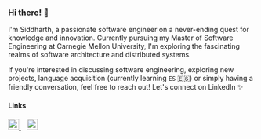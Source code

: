 ### Hi there! 👋

I'm Siddharth, a passionate software engineer on a never-ending quest for knowledge and innovation. Currently pursuing my Master of Software Engineering at Carnegie Mellon University, I'm exploring the fascinating realms of software architecture and distributed systems. 

If you're interested in discussing software engineering, exploring new projects, language acquisition (currently learning `ES` 🇪🇸) or simply having a friendly conversation, feel free to reach out! Let's connect on LinkedIn ✨

#### Links
<a href="https://www.linkedin.com/in/sidpy/">
                <img alt="Siddharth's LinkedIn" width="22px" src="https://cdn.simpleicons.org/linkedin" />
            </a>
            &nbsp;&nbsp; 
<!--             <a href="https://leetcode.com/sidb101/">
            <img alt="Siddharth's LeetCode" width="22px" src="https://leetcode.com/_next/static/images/default_banner_logo-90cb5e77d853b670530efd537a90cdcc.svg" />
            </a>   
            &nbsp;&nbsp;  -->
            <a href="https://www.duolingo.com/profile/sidb101">
            <img alt="Siddharth's Duolingo" width="22px" src="https://cdn.rcd.gg/PreMiD/websites/D/Duolingo/assets/logo.png" />
            </a>  

<br />
<br />
